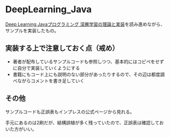 # DeepLearning\_Java
[Deep Learning Javaプログラミング 深層学習の理論と実装](http://book.impress.co.jp/books/1115101146)を読み進めながら、サンプルを実装したもの。

## 実装する上で注意しておく点（戒め）
- 著者が配布しているサンプルコードも参照しつつ、基本的にはコピペをせずに自分で実装していくようにする
- 書籍にもコード上にも説明のない部分があったりするので、その辺は都度調べながらコメントを書き足していく

## その他
サンプルコードも正誤表もインプレスの公式ページから見れる。

手元にあるのは2刷だが、結構誤植が多く残っていたので、正誤表は確認しておいた方がいい。
